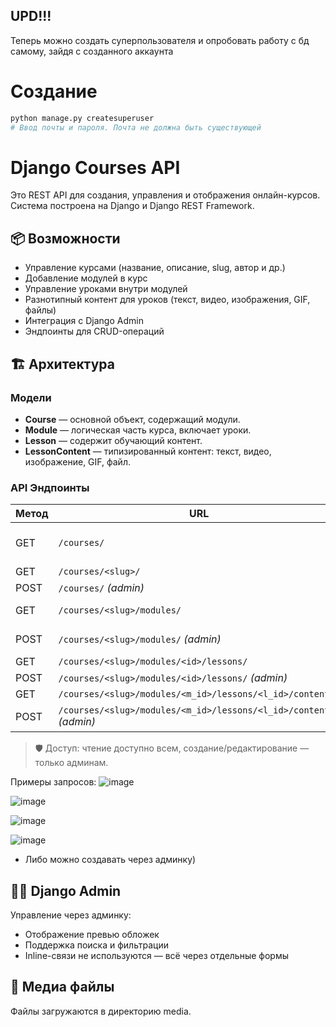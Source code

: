 ## UPD!!!
Теперь можно создать суперпользователя и опробовать работу с бд самому, зайдя с созданного аккаунта
# Создание
```python
python manage.py createsuperuser
# Ввод почты и пароля. Почта не должна быть существующей 
```

# Django Courses API

Это REST API для создания, управления и отображения онлайн-курсов. Система построена на Django и Django REST Framework.

## 📦 Возможности

- Управление курсами (название, описание, slug, автор и др.)
- Добавление модулей в курс
- Управление уроками внутри модулей
- Разнотипный контент для уроков (текст, видео, изображения, GIF, файлы)
- Интеграция с Django Admin
- Эндпоинты для CRUD-операций

## 🏗️ Архитектура

### Модели

- **Course** — основной объект, содержащий модули.
- **Module** — логическая часть курса, включает уроки.
- **Lesson** — содержит обучающий контент.
- **LessonContent** — типизированный контент: текст, видео, изображение, GIF, файл.

### API Эндпоинты

| Метод | URL                                                                 | Описание                        |
|-------|----------------------------------------------------------------------|----------------------------------|
| GET   | `/courses/`                                                          | Список опубликованных курсов     |
| GET   | `/courses/<slug>/`                                                  | Детали курса                     |
| POST  | `/courses/` *(admin)*                                               | Создание курса                   |
| GET   | `/courses/<slug>/modules/`                                          | Список модулей в курсе           |
| POST  | `/courses/<slug>/modules/` *(admin)*                                | Создание модуля                  |
| GET   | `/courses/<slug>/modules/<id>/lessons/`                             | Уроки в модуле                   |
| POST  | `/courses/<slug>/modules/<id>/lessons/` *(admin)*                   | Добавить урок                    |
| GET   | `/courses/<slug>/modules/<m_id>/lessons/<l_id>/contents/`          | Контент урока                    |
| POST  | `/courses/<slug>/modules/<m_id>/lessons/<l_id>/contents/` *(admin)*| Добавить контент                 |

> 🛡️ Доступ: чтение доступно всем, создание/редактирование — только админам.

Примеры запросов:
![image](https://github.com/user-attachments/assets/584de922-0d14-4765-bcab-372656ba1203)

![image](https://github.com/user-attachments/assets/a671daa8-3afc-4fa9-a5b2-bd4fd5a9a1c6)

![image](https://github.com/user-attachments/assets/74305314-04bb-4478-b46f-5e18b6abe721)

![image](https://github.com/user-attachments/assets/c050fac3-0694-4693-8d0a-535bb2bb4a5d)

* Либо можно создавать через админку)

## 🧑‍💼 Django Admin

Управление через админку:
- Отображение превью обложек
- Поддержка поиска и фильтрации
- Inline-связи не используются — всё через отдельные формы

## 📂 Медиа файлы

Файлы загружаются в директорию media.
